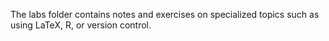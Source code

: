 The labs folder contains notes and exercises on specialized topics such as using LaTeX, R, or version control.
